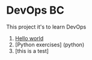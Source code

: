# DevOps BC

This project it's to learn DevOps

1. [Hello world](hello-world.py)
2. [Python exercises] (python)
3. [this is a test]
